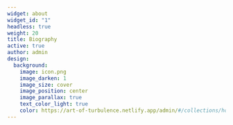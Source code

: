 ```yaml
---
widget: about
widget_id: "1"
headless: true
weight: 20
title: Biography
active: true
author: admin
design:
  background:
    image: icon.png
    image_darken: 1
    image_size: cover
    image_position: center
    image_parallax: true
    text_color_light: true
    color: https://art-of-turbulence.netlify.app/admin/#/collections/home
---
```

